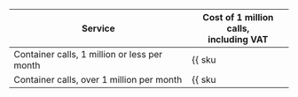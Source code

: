 | Service | Cost of 1 million calls, <br>including VAT |
| ---- | ---- |
| Container calls, 1 million or less per month | {{ sku|KZT|serverless.containers.invocations|string }} |
| Container calls, over 1 million per month | {{ sku|KZT|serverless.containers.invocations|pricingRate.1|string }} |